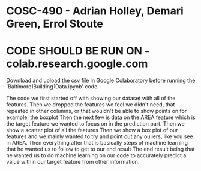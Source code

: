 # COSC-490 - Adrian Holley, Demari Green, Errol Stoute

# CODE SHOULD BE RUN ON - colab.research.google.com

Download and upload the csv file in Google Colaboratory before running the 'Baltimore1Building1Data.ipynb' code.

The code we first started off with showing our dataset with all of the features. 
Then we dropped the features we feel we didn't need, that repeated in other columns, or that wouldn't be able to show points on for example, the boxplot
Then the next few is data on the AREA feature which is the target feature we wanted to focus on in the prediction part. 
Then we show a scatter plot of all the features 
Then we show a box plot of our features and we mainly wanted to try and point out any ouliers, like you see in AREA.
Then everything after that is basically steps of machine learning that he wanted us to follow to get to our end result
The end result being that he wanted us to do machine learning on our code to accurately predict a value within our target feature from other information.
